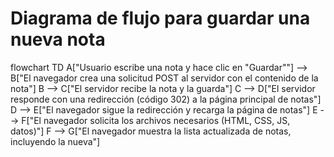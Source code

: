 # Diagrama de flujo para guardar una nueva nota

flowchart TD
    A["Usuario escribe una nota y hace clic en "Guardar""] --> B["El navegador crea una solicitud POST al servidor con el contenido de la nota"]
    B --> C["El servidor recibe la nota y la guarda"]
    C --> D["El servidor responde con una redirección (código 302) a la página principal de notas"]
    D --> E["El navegador sigue la redirección y recarga la página de notas"]
    E --> F["El navegador solicita los archivos necesarios (HTML, CSS, JS, datos)"]
    F --> G["El navegador muestra la lista actualizada de notas, incluyendo la nueva"]
